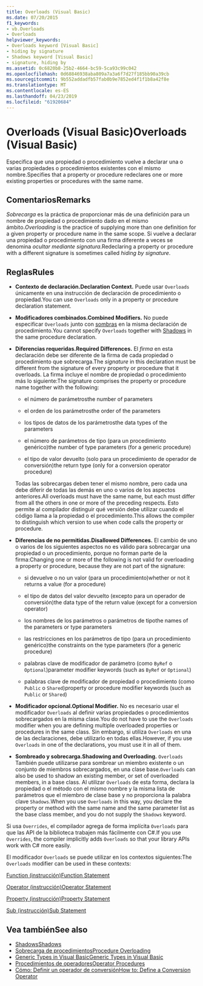 ```yaml
---
title: Overloads (Visual Basic)
ms.date: 07/20/2015
f1_keywords:
- vb.Overloads
- Overloads
helpviewer_keywords:
- Overloads keyword [Visual Basic]
- hiding by signature
- Shadows keyword [Visual Basic]
- signature, hiding by
ms.assetid: 0c6820b8-25b2-4664-bc59-5ca93c99c042
ms.openlocfilehash: 0d68846938aba809a7a3a6f7d27f185bb90a39cb
ms.sourcegitcommit: 9b552addadfb57fab0b9e7852ed4f1f1b8a42f8e
ms.translationtype: MT
ms.contentlocale: es-ES
ms.lasthandoff: 04/23/2019
ms.locfileid: "61920684"
---
```

# <a name="overloads-visual-basic"></a><span data-ttu-id="1260e-102">Overloads (Visual Basic)</span><span class="sxs-lookup"><span data-stu-id="1260e-102">Overloads (Visual Basic)</span></span>
<span data-ttu-id="1260e-103">Especifica que una propiedad o procedimiento vuelve a declarar una o varias propiedades o procedimientos existentes con el mismo nombre.</span><span class="sxs-lookup"><span data-stu-id="1260e-103">Specifies that a property or procedure redeclares one or more existing properties or procedures with the same name.</span></span>  
  
## <a name="remarks"></a><span data-ttu-id="1260e-104">Comentarios</span><span class="sxs-lookup"><span data-stu-id="1260e-104">Remarks</span></span>  
 <span data-ttu-id="1260e-105">*Sobrecarga* es la práctica de proporcionar más de una definición para un nombre de propiedad o procedimiento dado en el mismo ámbito.</span><span class="sxs-lookup"><span data-stu-id="1260e-105">*Overloading* is the practice of supplying more than one definition for a given property or procedure name in the same scope.</span></span> <span data-ttu-id="1260e-106">Si vuelve a declarar una propiedad o procedimiento con una firma diferente a veces se denomina *ocultar mediante signatura*.</span><span class="sxs-lookup"><span data-stu-id="1260e-106">Redeclaring a property or procedure with a different signature is sometimes called *hiding by signature*.</span></span>  
  
## <a name="rules"></a><span data-ttu-id="1260e-107">Reglas</span><span class="sxs-lookup"><span data-stu-id="1260e-107">Rules</span></span>  
  
-   <span data-ttu-id="1260e-108">**Contexto de declaración.**</span><span class="sxs-lookup"><span data-stu-id="1260e-108">**Declaration Context.**</span></span> <span data-ttu-id="1260e-109">Puede usar `Overloads` únicamente en una instrucción de declaración de procedimiento o propiedad.</span><span class="sxs-lookup"><span data-stu-id="1260e-109">You can use `Overloads` only in a property or procedure declaration statement.</span></span>  
  
-   <span data-ttu-id="1260e-110">**Modificadores combinados.**</span><span class="sxs-lookup"><span data-stu-id="1260e-110">**Combined Modifiers.**</span></span> <span data-ttu-id="1260e-111">No puede especificar `Overloads` junto con [sombras](../../../visual-basic/language-reference/modifiers/shadows.md) en la misma declaración de procedimiento.</span><span class="sxs-lookup"><span data-stu-id="1260e-111">You cannot specify `Overloads` together with [Shadows](../../../visual-basic/language-reference/modifiers/shadows.md) in the same procedure declaration.</span></span>  
  
-   <span data-ttu-id="1260e-112">**Diferencias requeridas.**</span><span class="sxs-lookup"><span data-stu-id="1260e-112">**Required Differences.**</span></span> <span data-ttu-id="1260e-113">El *firma* en esta declaración debe ser diferente de la firma de cada propiedad o procedimiento que sobrecarga.</span><span class="sxs-lookup"><span data-stu-id="1260e-113">The *signature* in this declaration must be different from the signature of every property or procedure that it overloads.</span></span> <span data-ttu-id="1260e-114">La firma incluye el nombre de propiedad o procedimiento más lo siguiente:</span><span class="sxs-lookup"><span data-stu-id="1260e-114">The signature comprises the property or procedure name together with the following:</span></span>  
  
    -   <span data-ttu-id="1260e-115">el número de parámetros</span><span class="sxs-lookup"><span data-stu-id="1260e-115">the number of parameters</span></span>  
  
    -   <span data-ttu-id="1260e-116">el orden de los parámetros</span><span class="sxs-lookup"><span data-stu-id="1260e-116">the order of the parameters</span></span>  
  
    -   <span data-ttu-id="1260e-117">los tipos de datos de los parámetros</span><span class="sxs-lookup"><span data-stu-id="1260e-117">the data types of the parameters</span></span>  
  
    -   <span data-ttu-id="1260e-118">el número de parámetros de tipo (para un procedimiento genérico)</span><span class="sxs-lookup"><span data-stu-id="1260e-118">the number of type parameters (for a generic procedure)</span></span>  
  
    -   <span data-ttu-id="1260e-119">el tipo de valor devuelto (solo para un procedimiento de operador de conversión)</span><span class="sxs-lookup"><span data-stu-id="1260e-119">the return type (only for a conversion operator procedure)</span></span>  
  
     <span data-ttu-id="1260e-120">Todas las sobrecargas deben tener el mismo nombre, pero cada una debe diferir de todas las demás en uno o varios de los aspectos anteriores.</span><span class="sxs-lookup"><span data-stu-id="1260e-120">All overloads must have the same name, but each must differ from all the others in one or more of the preceding respects.</span></span> <span data-ttu-id="1260e-121">Esto permite al compilador distinguir qué versión debe utilizar cuando el código llama a la propiedad o el procedimiento.</span><span class="sxs-lookup"><span data-stu-id="1260e-121">This allows the compiler to distinguish which version to use when code calls the property or procedure.</span></span>  
  
-   <span data-ttu-id="1260e-122">**Diferencias de no permitidas.**</span><span class="sxs-lookup"><span data-stu-id="1260e-122">**Disallowed Differences.**</span></span> <span data-ttu-id="1260e-123">El cambio de uno o varios de los siguientes aspectos no es válido para sobrecargar una propiedad o un procedimiento, porque no forman parte de la firma:</span><span class="sxs-lookup"><span data-stu-id="1260e-123">Changing one or more of the following is not valid for overloading a property or procedure, because they are not part of the signature:</span></span>  
  
    -   <span data-ttu-id="1260e-124">si devuelve o no un valor (para un procedimiento)</span><span class="sxs-lookup"><span data-stu-id="1260e-124">whether or not it returns a value (for a procedure)</span></span>  
  
    -   <span data-ttu-id="1260e-125">el tipo de datos del valor devuelto (excepto para un operador de conversión)</span><span class="sxs-lookup"><span data-stu-id="1260e-125">the data type of the return value (except for a conversion operator)</span></span>  
  
    -   <span data-ttu-id="1260e-126">los nombres de los parámetros o parámetros de tipo</span><span class="sxs-lookup"><span data-stu-id="1260e-126">the names of the parameters or type parameters</span></span>  
  
    -   <span data-ttu-id="1260e-127">las restricciones en los parámetros de tipo (para un procedimiento genérico)</span><span class="sxs-lookup"><span data-stu-id="1260e-127">the constraints on the type parameters (for a generic procedure)</span></span>  
  
    -   <span data-ttu-id="1260e-128">palabras clave de modificador de parámetro (como `ByRef` o `Optional`)</span><span class="sxs-lookup"><span data-stu-id="1260e-128">parameter modifier keywords (such as `ByRef` or `Optional`)</span></span>  
  
    -   <span data-ttu-id="1260e-129">palabras clave de modificador de propiedad o procedimiento (como `Public` o `Shared`)</span><span class="sxs-lookup"><span data-stu-id="1260e-129">property or procedure modifier keywords (such as `Public` or `Shared`)</span></span>  
  
-   <span data-ttu-id="1260e-130">**Modificador opcional.**</span><span class="sxs-lookup"><span data-stu-id="1260e-130">**Optional Modifier.**</span></span> <span data-ttu-id="1260e-131">No es necesario usar el modificador `Overloads` al definir varias propiedades o procedimientos sobrecargados en la misma clase.</span><span class="sxs-lookup"><span data-stu-id="1260e-131">You do not have to use the `Overloads` modifier when you are defining multiple overloaded properties or procedures in the same class.</span></span> <span data-ttu-id="1260e-132">Sin embargo, si utiliza `Overloads` en una de las declaraciones, debe utilizarlo en todas ellas.</span><span class="sxs-lookup"><span data-stu-id="1260e-132">However, if you use `Overloads` in one of the declarations, you must use it in all of them.</span></span>  
  
-   <span data-ttu-id="1260e-133">**Sombreado y sobrecarga.**</span><span class="sxs-lookup"><span data-stu-id="1260e-133">**Shadowing and Overloading.**</span></span> <span data-ttu-id="1260e-134">`Overloads` También puede utilizarse para sombrear un miembro existente o un conjunto de miembros sobrecargados, en una clase base.</span><span class="sxs-lookup"><span data-stu-id="1260e-134">`Overloads` can also be used to shadow an existing member, or set of overloaded members, in a base class.</span></span> <span data-ttu-id="1260e-135">Al utilizar `Overloads` de esta forma, declara la propiedad o el método con el mismo nombre y la misma lista de parámetros que el miembro de clase base y no proporciona la palabra clave `Shadows`.</span><span class="sxs-lookup"><span data-stu-id="1260e-135">When you use `Overloads` in this way, you declare the property or method with the same name and the same parameter list as the base class member, and you do not supply the `Shadows` keyword.</span></span>  
  
 <span data-ttu-id="1260e-136">Si usa `Overrides`, el compilador agrega de forma implícita `Overloads` para que las API de la biblioteca trabajen más fácilmente con C#.</span><span class="sxs-lookup"><span data-stu-id="1260e-136">If you use `Overrides`, the compiler implicitly adds `Overloads` so that your library APIs work with C# more easily.</span></span>  
  
 <span data-ttu-id="1260e-137">El modificador `Overloads` se puede utilizar en los contextos siguientes:</span><span class="sxs-lookup"><span data-stu-id="1260e-137">The `Overloads` modifier can be used in these contexts:</span></span>  
  
 [<span data-ttu-id="1260e-138">Function (instrucción)</span><span class="sxs-lookup"><span data-stu-id="1260e-138">Function Statement</span></span>](../../../visual-basic/language-reference/statements/function-statement.md)  
  
 [<span data-ttu-id="1260e-139">Operator (instrucción)</span><span class="sxs-lookup"><span data-stu-id="1260e-139">Operator Statement</span></span>](../../../visual-basic/language-reference/statements/operator-statement.md)  
  
 [<span data-ttu-id="1260e-140">Property (instrucción)</span><span class="sxs-lookup"><span data-stu-id="1260e-140">Property Statement</span></span>](../../../visual-basic/language-reference/statements/property-statement.md)  
  
 [<span data-ttu-id="1260e-141">Sub (instrucción)</span><span class="sxs-lookup"><span data-stu-id="1260e-141">Sub Statement</span></span>](../../../visual-basic/language-reference/statements/sub-statement.md)  
  
## <a name="see-also"></a><span data-ttu-id="1260e-142">Vea también</span><span class="sxs-lookup"><span data-stu-id="1260e-142">See also</span></span>

- [<span data-ttu-id="1260e-143">Shadows</span><span class="sxs-lookup"><span data-stu-id="1260e-143">Shadows</span></span>](../../../visual-basic/language-reference/modifiers/shadows.md)
- [<span data-ttu-id="1260e-144">Sobrecarga de procedimientos</span><span class="sxs-lookup"><span data-stu-id="1260e-144">Procedure Overloading</span></span>](../../../visual-basic/programming-guide/language-features/procedures/procedure-overloading.md)
- [<span data-ttu-id="1260e-145">Generic Types in Visual Basic</span><span class="sxs-lookup"><span data-stu-id="1260e-145">Generic Types in Visual Basic</span></span>](../../../visual-basic/programming-guide/language-features/data-types/generic-types.md)
- [<span data-ttu-id="1260e-146">Procedimientos de operadores</span><span class="sxs-lookup"><span data-stu-id="1260e-146">Operator Procedures</span></span>](../../../visual-basic/programming-guide/language-features/procedures/operator-procedures.md)
- [<span data-ttu-id="1260e-147">Cómo: Definir un operador de conversión</span><span class="sxs-lookup"><span data-stu-id="1260e-147">How to: Define a Conversion Operator</span></span>](../../../visual-basic/programming-guide/language-features/procedures/how-to-define-a-conversion-operator.md)

